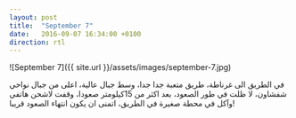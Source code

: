 ```yaml
---
layout: post
title:  "September 7"
date:   2016-09-07 16:34:00 +0100
direction: rtl
---
```


![September 7]({{ site.url }}/assets/images/september-7.jpg)


في الطريق الى غرناطة، طريق متعبة جدا جدا، وسط جبال عالية، اعلى من جبال نواحي شفشاون، لا ظلت في طور الصعود، بعد اكثر من 15كيلومتر صعودا، وقفت لاشحن هاتفي وآكل في محطة صغيرة في الطريق، اتمنى ان يكون انتهاء الصعود قريبا!